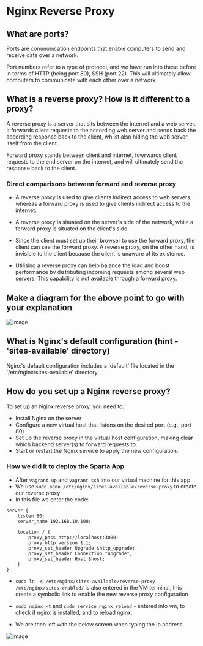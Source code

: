 # Nginx Reverse Proxy

## What are ports? 

Ports are communication endpoints that enable computers to send and receive data over a network.

Port numbers refer to a type of protocol, and we have run into these before in terms of HTTP (being port 80), SSH (port 22).
This will ultimately allow computers to communicate with each other over a network.

## What is a reverse proxy? How is it different to a proxy?

A reverse proxy is a server that sits between the internet and a web server. It forwards client requests to the according web server and sends back the according response back to the client, whilst also hiding the web server itself from the client.

Forward proxy stands between client and internet, fowrwards client requests to the end server on the internet, and will ultimately send the response back to the client.

### Direct comparisons between forward and reverse proxy

* A reverse proxy is used to give clients indirect access to web servers, whereas a forward proxy is used to give clients indirect access to the internet.

* A reverse proxy is situated on the server's side of the network, while a forward proxy is situated on the client's side.

* Since the client must set up their browser to use the forward proxy, the client can see the forward proxy. A reverse proxy, on the other hand, is invisible to the client because the client is unaware of its existence.

* Utilising a reverse proxy can help balance the load and boost performance by distributing incoming requests among several web servers. This capability is not available through a forward proxy.

## Make a diagram for the above point to go with your explanation

![image](https://user-images.githubusercontent.com/129314018/232845745-da2b21bf-e4d6-4199-881d-370869069105.png)

## What is Nginx's default configuration (hint - 'sites-available' directory)

Nginx's default configuration includes a 'default' file located in the '/etc/nginx/sites-available' directory.

## How do you set up a Nginx reverse proxy?

To set up an Nginx reverse proxy, you need to:

* Install Nginx on the server
* Configure a new virtual host that listens on the desired port (e.g., port 80)
* Set up the reverse proxy in the virtual host configuration, making clear which backend server(s) to forward requests to.
* Start or restart the Nginx service to apply the new configuration.
### How we did it to deploy the Sparta App
* After `vagrant up` and `vagrant ssh` into our virtual machine for this app
* We use `sudo nano /etc/nginx/sites-available/reverse-proxy` to create our reverse proxy
* In this file we enter the code:
```
server {
    listen 80;
    server_name 192.168.10.100;

    location / {
        proxy_pass http://localhost:3000;
        proxy_http_version 1.1;
        proxy_set_header Upgrade $http_upgrade;
        proxy_set_header Connection "upgrade";
        proxy_set_header Host $host;
    }
}

```
* `sudo ln -s /etc/nginx/sites-available/reverse-proxy /etc/nginx/sites-enabled/` is also entered in the VM terminal, this create a symbolic link to enable the new reverse proxy configuration
* `sudo nginx -t` and `sudo service nginx reload` - entered into vm, to check if nginx is installed, and to reload nginx.


* We are then left with the below screen when typing the ip address.

![image](https://user-images.githubusercontent.com/129314018/233114970-98e06011-8084-4b25-bed5-4bf003ed9872.png)


